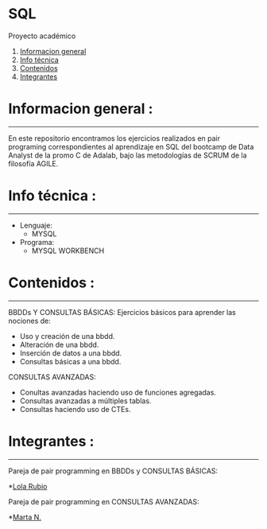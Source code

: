 # SQL
Proyecto académico

1. [Informacion general](#informacion-general)
2. [Info técnica](#info-técnica)
3. [Contenidos](#contenidos)
4. [Integrantes](#integrantes) 


# Informacion general :
***

En este repositorio encontramos los ejercicios realizados en pair programing correspondientes al aprendizaje en SQL del bootcamp de Data Analyst de la promo C de Adalab, bajo las metodologías de SCRUM de la filosofía AGILE.


# Info técnica :
*** 

- Lenguaje:
  -  MYSQL
- Programa:
  -  MYSQL WORKBENCH

# Contenidos :
***

  BBDDs Y CONSULTAS BÁSICAS:
  Ejercicios básicos para aprender las nociones de:
  
  - Uso y creación de una bbdd.
  - Alteración de una bbdd.
  - Inserción de datos a una bbdd.
  - Consultas básicas a una bbdd.
                
  CONSULTAS AVANZADAS:
  
  - Conultas avanzadas haciendo uso de funciones agregadas.
  - Consultas avanzadas a múltiples tablas.
  - Consultas haciendo uso de CTEs.
  
  
  # Integrantes :
  ***
  
  Pareja de pair programming en BBDDs y CONSULTAS BÁSICAS:
  
  *[Lola Rubio](https://github.com/Lolaru26)
  
  Pareja de pair programming en CONSULTAS AVANZADAS:
  
  *[Marta N.](https://github.com/Marta-BDA)
  
  
      
  
                
      
